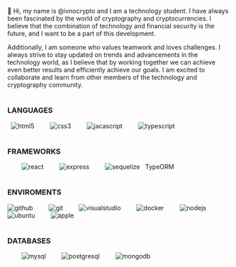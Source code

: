 👋 Hi, my name is @ivnocrypto and I am a technology student. I have always been fascinated by the world of cryptography and cryptocurrencies. I believe that the combination of technology and financial security is the future, and I want to be a part of this development.

Additionally, I am someone who values teamwork and loves challenges. I always strive to stay updated on trends and advancements in the technology world, as I believe that by working together we can achieve even better results and efficiently achieve our goals. I am excited to collaborate and learn from other members of the technology and cryptography community.
&nbsp;
&nbsp;
&nbsp;
#
### LANGUAGES
&nbsp;
![html5](https://icongr.am/devicon/html5-original-wordmark.svg?size=45&color=currentColor) 
&nbsp;
&nbsp;
&nbsp;
&nbsp;
![css3](https://icongr.am/devicon/css3-original-wordmark.svg?size=45&color=currentColor) 
&nbsp;
&nbsp;
&nbsp;
&nbsp;
![jacascript](https://icongr.am/devicon/javascript-original.svg?size=40&color=ffffff) 
&nbsp;
&nbsp;
&nbsp;
&nbsp;
![typescript](https://icongr.am/devicon/typescript-original.svg?size=40&color=ffffff)
&nbsp;
#
### FRAMEWORKS
&nbsp;
&nbsp;
&nbsp;
&nbsp;
![react](https://icongr.am/devicon/react-original-wordmark.svg?size=45&color=currentColor) 
&nbsp;
&nbsp;
&nbsp;
&nbsp;
![express](https://icongr.am/devicon/express-original-wordmark.svg?size=75&color=currentColor)
&nbsp;
&nbsp;
&nbsp;
&nbsp;
![sequelize](https://icongr.am/devicon/sequelize-original-wordmark.svg?size=85&color=currentColor) &nbsp; 
TypeORM
#
### ENVIROMENTS

![github](https://icongr.am/devicon/github-original-wordmark.svg?size=45&color=currentColor) 
&nbsp;
&nbsp;
&nbsp;
&nbsp;
![git](https://icongr.am/devicon/git-original-wordmark.svg?size=65&color=currentColor)
&nbsp;
&nbsp;
&nbsp;
&nbsp;
![visualstudio](https://icongr.am/simple/visualstudio.svg?size=35&color=currentColor&colored=false) 
&nbsp;
&nbsp;
&nbsp;
&nbsp;
![docker](https://icongr.am/devicon/docker-original-wordmark.svg?size=50&color=currentColor) 
&nbsp;
&nbsp;
&nbsp;
&nbsp;
![nodejs](https://icongr.am/devicon/nodejs-original-wordmark.svg?size=80&color=currentColor) 
&nbsp;
&nbsp;
&nbsp;
&nbsp;
![ubuntu](https://icongr.am/devicon/ubuntu-plain-wordmark.svg?size=45&color=currentColor) 
&nbsp;
&nbsp;
&nbsp;
&nbsp;
![apple](https://icongr.am/devicon/apple-original.svg?size=45&color=currentColor) 
&nbsp;
&nbsp;
&nbsp;
&nbsp;
#
### DATABASES
&nbsp;
&nbsp;
&nbsp;
&nbsp;
![mysql](https://icongr.am/devicon/mysql-original-wordmark.svg?size=65&color=currentColor) 
&nbsp;
&nbsp; 
&nbsp;
&nbsp;
![postgresql](https://icongr.am/devicon/postgresql-original-wordmark.svg?size=60&color=ffffff) 
&nbsp;
&nbsp;
&nbsp;
&nbsp;
![mongodb](https://icongr.am/devicon/mongodb-original-wordmark.svg?size=60&color=ffffff) 
&nbsp;
&nbsp; 



